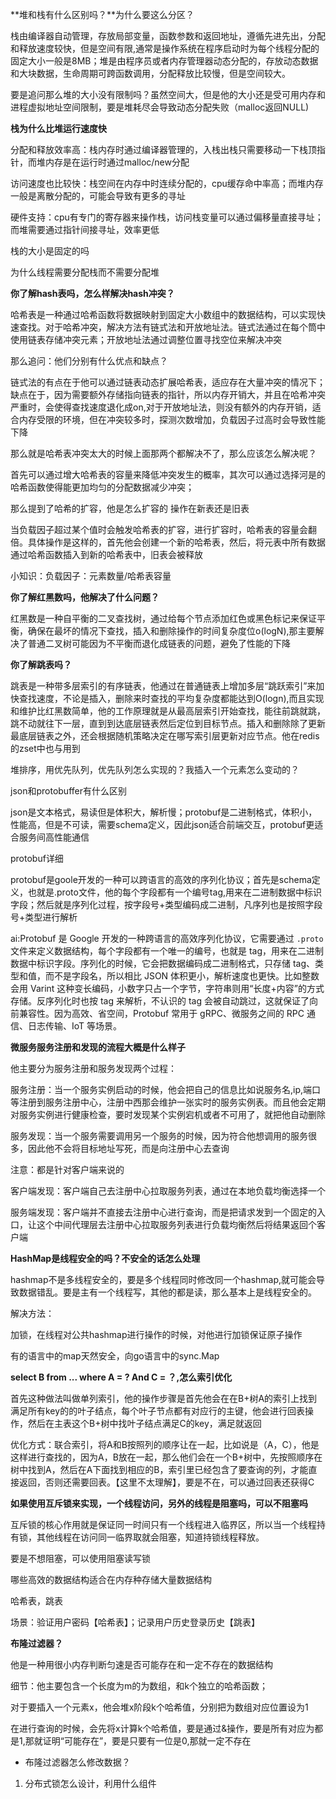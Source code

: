 **堆和栈有什么区别吗？**为什么要这么分区？

栈由编译器自动管理，存放局部变量，函数参数和返回地址，遵循先进先出，分配和释放速度较快，但是空间有限,通常是操作系统在程序启动时为每个线程分配的固定大小一般是8MB；堆是由程序员或者内存管理器动态分配的，存放动态数据和大块数据，生命周期可跨函数调用，分配释放比较慢，但是空间较大。

要是追问那么堆的大小没有限制吗？虽然空间大，但是他的大小还是受可用内存和进程虚拟地址空间限制，要是堆耗尽会导致动态分配失败（malloc返回NULL)

**栈为什么比堆运行速度快**

分配和释放效率高：栈内存时通过编译器管理的，入栈出栈只需要移动一下栈顶指针，而堆内存是在运行时通过malloc/new分配 

访问速度也比较快：栈空间在内存中时连续分配的，cpu缓存命中率高；而堆内存一般是离散分配的，可能会导致有更多的寻址

硬件支持：cpu有专门的寄存器来操作栈，访问栈变量可以通过偏移量直接寻址；而堆需要通过指针间接寻址，效率更低

栈的大小是固定的吗

为什么线程需要分配栈而不需要分配堆

**你了解hash表吗，怎么样解决hash冲突？**

哈希表是一种通过哈希函数将数据映射到固定大小数组中的数据结构，可以实现快速查找。对于哈希冲突，解决方法有链式法和开放地址法。链式法通过在每个筒中使用链表存储冲突元素；开放地址法通过调整位置寻找空位来解决冲突

那么追问：他们分别有什么优点和缺点？

链式法的有点在于他可以通过链表动态扩展哈希表，适应存在大量冲突的情况下；缺点在于，因为需要额外存储指向链表的指针，所以内存开销大，并且在哈希冲突严重时，会使得查找速度退化成on,对于开放地址法，则没有额外的内存开销，适合内存受限的环境，但在冲突较多时，探测次数增加，负载因子过高时会导致性能下降

那么就是哈希表冲突太大的时候上面那两个都解决不了，那么应该怎么解决呢？

首先可以通过增大哈希表的容量来降低冲突发生的概率，其次可以通过选择河是的哈希函数使得能更加均匀的分配数据减少冲突；

那么提到了哈希的扩容，他是怎么扩容的 操作在新表还是旧表

当负载因子超过某个值时会触发哈希表的扩容，进行扩容时，哈希表的容量会翻倍。具体操作是这样的，首先他会创建一个新的哈希表，然后，将元表中所有数据通过哈希函数插入到新的哈希表中，旧表会被释放

小知识：负载因子：元素数量/哈希表容量

**你了解红黑数吗，他解决了什么问题？**

红黑数是一种自平衡的二叉查找树，通过给每个节点添加红色或黑色标记来保证平衡，确保在最坏的情况下查找，插入和删除操作的时间复杂度位o(logN),那主要解决了普通二叉树可能因为不平衡而退化成链表的问题，避免了性能的下降

**你了解跳表吗？**

跳表是一种带多层索引的有序链表，他通过在普通链表上增加多层“跳跃索引”来加快查找速度，不论是插入，删除来时查找的平均复杂度都能达到O(logn),而且实现和维护比红黑数简单，他的工作原理就是从最高层索引开始查找，能往前跳就跳，跳不动就往下一层，直到到达底层链表然后定位到目标节点。插入和删除除了更新最底层链表之外，还会根据随机策略决定在哪写索引层更新对应节点。他在redis的zset中也与用到

堆排序，用优先队列，优先队列怎么实现的？我插入一个元素怎么变动的？

json和protobuffer有什么区别

json是文本格式，易读但是体积大，解析慢；protobuf是二进制格式，体积小，性能高，但是不可读，需要schema定义，因此json适合前端交互，protobuf更适合服务间高性能通信

protobuf详细

protobuf是goole开发的一种可以跨语言的高效的序列化协议；首先是schema定义，也就是.proto文件，他的每个字段都有一个编号tag,用来在二进制数据中标识字段；然后就是序列化过程，按字段号+类型编码成二进制，凡序列也是按照字段号+类型进行解析

ai:Protobuf 是 Google 开发的一种跨语言的高效序列化协议，它需要通过 `.proto` 文件来定义数据结构，每个字段都有一个唯一的编号，也就是 tag，用来在二进制数据中标识字段。序列化的时候，它会把数据编码成二进制格式，只存储 tag、类型和值，而不是字段名，所以相比 JSON 体积更小，解析速度也更快。比如整数会用 Varint 这种变长编码，小数字只占一个字节，字符串则用“长度+内容”的方式存储。反序列化时也按 tag 来解析，不认识的 tag 会被自动跳过，这就保证了向前兼容性。因为高效、省空间，Protobuf 常用于 gRPC、微服务之间的 RPC 通信、日志传输、IoT 等场景。

**微服务服务注册和发现的流程大概是什么样子**

他主要分为服务注册和服务发现两个过程：

服务注册：当一个服务实例启动的时候，他会把自己的信息比如说服务名,ip,端口等注册到服务注册中心，注册中西那会维护一张实时的服务实例表。而且他会定期对服务实例进行健康检查，要时发现某个实例宕机或者不可用了，就把他自动删除

服务发现：当一个服务需要调用另一个服务的时候，因为符合他想调用的服务很多，因此他不会将目标地址写死，而是向注册中心去查询

注意：都是针对客户端来说的

客户端发现：客户端自己去注册中心拉取服务列表，通过在本地负载均衡选择一个

服务端发现：客户端并不直接去注册中心进行查询，而是把请求发到一个固定的入口，让这个中间代理层去注册中心拉取服务列表进行负载均衡然后将结果返回个客户端

**HashMap是线程安全的吗？不安全的话怎么处理**

hashmap不是多线程安全的，要是多个线程同时修改同一个hashmap,就可能会导致数据错乱。要是主有一个线程写，其他的都是读，那么基本上是线程安全的。

解决方法：

加锁，在线程对公共hashmap进行操作的时候，对他进行加锁保证原子操作

有的语言中的map天然安全，向go语言中的sync.Map

**select B from ... where A = ? And C = ？,怎么索引优化**

首先这种做法叫做单列索引，他的操作步骤是首先他会在在B+树A的索引上找到满足所有key的的叶子结点，每个叶子节点都有对应行的主键，他会进行回表操作，然后在主表这个B+树中找叶子结点满足C的key，满足就返回

优化方式：联合索引，将A和B按照列的顺序让在一起，比如说是（A，C），他是这样进行查找的，因为A，B放在一起，那么他们会在一个B+树中，先按照顺序在树中找到A，然后在A下面找到相应的B，索引里已经包含了要查询的列，才能直接返回，否则还需要回表。【这里不太理解】，要是不在，可以通过回表还获得C

**如果使用互斥锁来实现，一个线程访问，另外的线程是阻塞吗，可以不阻塞吗**

互斥锁的核心作用就是保证同一时间只有一个线程进入临界区，所以当一个线程持有锁，其他线程在访问同一临界取就会阻塞，知道持锁线程释放。

要是不想阻塞，可以使用阻塞读写锁

哪些高效的数据结构适合在内存种存储大量数据结构

哈希表，跳表

场景：验证用户密码【哈希表】；记录用户历史登录历史【跳表】

**布隆过滤器？**

他是一种用很小内存判断匀速是否可能存在和一定不存在的数据结构

细节：他主要包含一个长度为m的为数组，和k个独立的哈希函数；

对于要插入一个元素x，他会堆x阶段k个哈希值，分别把为数组对应位置设为1

在进行查询的时候，会先将x计算k个哈希值，要是通过&操作，要是所有对应为都是1,那就证明“可能存在”，要是只要有一位是0,那就一定不存在

- 布隆过滤器怎么修改数据？

























1. 分布式锁怎么设计，利用什么组件

